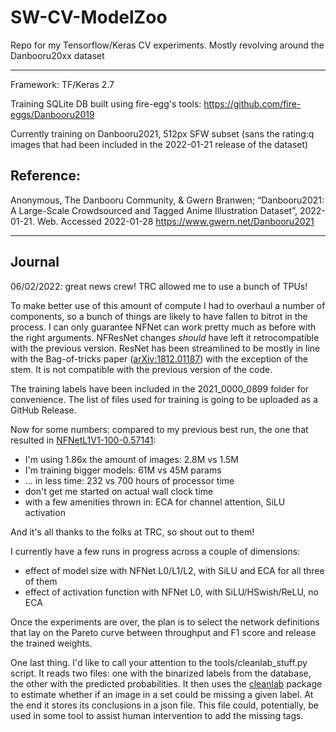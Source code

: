 # SW-CV-ModelZoo
Repo for my Tensorflow/Keras CV experiments. Mostly revolving around the Danbooru20xx dataset

---

Framework: TF/Keras 2.7

Training SQLite DB built using fire-egg's tools: https://github.com/fire-eggs/Danbooru2019

Currently training on Danbooru2021, 512px SFW subset (sans the rating:q images that had been included in the 2022-01-21 release of the dataset)

## Reference:
Anonymous, The Danbooru Community, & Gwern Branwen; “Danbooru2021: A Large-Scale Crowdsourced and Tagged Anime Illustration Dataset”, 2022-01-21. Web. Accessed 2022-01-28 https://www.gwern.net/Danbooru2021

----

## Journal
06/02/2022: great news crew! TRC allowed me to use a bunch of TPUs!

To make better use of this amount of compute I had to overhaul a number of components, so a bunch of things are likely to have fallen to bitrot in the process.
I can only guarantee NFNet can work pretty much as before with the right arguments.
NFResNet changes *should* have left it retrocompatible with the previous version.
ResNet has been streamlined to be mostly in line with the Bag-of-tricks paper ([arXiv:1812.01187](https://arxiv.org/abs/1812.01187)) with the exception of the stem. It is not compatible with the previous version of the code.

The training labels have been included in the 2021_0000_0899 folder for convenience.
The list of files used for training is going to be uploaded as a GitHub Release.

Now for some numbers:
compared to my previous best run, the one that resulted in [NFNetL1V1-100-0.57141](https://github.com/SmilingWolf/SW-CV-ModelZoo/releases/tag/NFNetL1V1-100-0.57141):
- I'm using 1.86x the amount of images: 2.8M vs 1.5M
- I'm training bigger models: 61M vs 45M params
- ... in less time: 232 vs 700 hours of processor time
- don't get me started on actual wall clock time
- with a few amenities thrown in: ECA for channel attention, SiLU activation

And it's all thanks to the folks at TRC, so shout out to them!

I currently have a few runs in progress across a couple of dimensions:
- effect of model size with NFNet L0/L1/L2, with SiLU and ECA for all three of them
- effect of activation function with NFNet L0, with SiLU/HSwish/ReLU, no ECA

Once the experiments are over, the plan is to select the network definitions that lay on the Pareto curve between throughput and F1 score and release the trained weights.

One last thing.
I'd like to call your attention to the tools/cleanlab_stuff.py script.
It reads two files: one with the binarized labels from the database, the other with the predicted probabilities.
It then uses the [cleanlab](https://github.com/cleanlab/cleanlab) package to estimate whether if an image in a set could be missing a given label. At the end it stores its conclusions in a json file.
This file could, potentially, be used in some tool to assist human intervention to add the missing tags.
